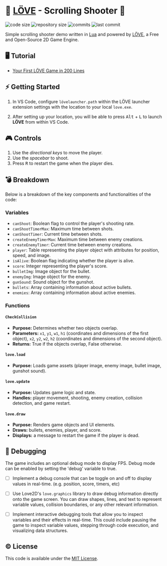 # 💜 [LÖVE](https://love2d.org/) - Scrolling Shooter 🔫

![code size](https://img.shields.io/github/languages/code-size/semanticdata/love2d-scrolling-shooter)
![repository size](https://img.shields.io/github/repo-size/semanticdata/love2d-scrolling-shooter)
![commits](https://img.shields.io/github/commit-activity/t/semanticdata/love2d-scrolling-shooter)
![last commit](https://img.shields.io/github/last-commit/semanticdata/love2d-scrolling-shooter)

Simple scrolling shooter demo written in [Lua](https://www.lua.org/) and powered by [LÖVE](https://love2d.org/), a Free and Open-Source 2D Game Engine.

## 🖥️ Tutorial

- [Your First LÖVE Game in 200 Lines](http://www.osmstudios.com/tutorials/your-first-love2d-game-in-200-lines-part-1-of-3)

## ⚡ Getting Started

1. In VS Code, configure `lövelauncher.path` within the LÖVE launcher extension settings with the location to your local `love.exe`.

2. After setting up your location, you will be able to press <kbd>Alt</kbd> + <kbd>L</kbd> to launch **LÖVE** from within VS Code.

## 🎮 Controls

1. Use the *directional keys* to move the player.
2. Use the *spacebar* to shoot.
3. Press <kbd>R</kbd> to restart the game when the player dies.

## 💣 Breakdown

Below is a breakdown of the key components and functionalities of the code:

### Variables

- `canShoot`: Boolean flag to control the player's shooting rate.
- `canShootTimerMax`: Maximum time between shots.
- `canShootTimer`: Current time between shots.
- `createEnemyTimerMax`: Maximum time between enemy creations.
- `createEnemyTimer`: Current time between enemy creations.
- `player`: Table representing the player object with attributes for position, speed, and image.
- `isAlive`: Boolean flag indicating whether the player is alive.
- `score`: Integer representing the player's score.
- `bulletImg`: Image object for the bullet.
- `enemyImg`: Image object for the enemy.
- `gunSound`: Sound object for the gunshot.
- `bullets`: Array containing information about active bullets.
- `enemies`: Array containing information about active enemies.

### Functions

#### `CheckCollision`

- **Purpose:** Determines whether two objects overlap.
- **Parameters:** `x1`, `y1`, `w1`, `h1` (coordinates and dimensions of the first object),
                 `x2`, `y2`, `w2`, `h2` (coordinates and dimensions of the second object).
- **Returns:** True if the objects overlap, False otherwise.

#### `love.load`

- **Purpose:** Loads game assets (player image, enemy image, bullet image, gunshot sound).

#### `love.update`

- **Purpose:** Updates game logic and state.
- **Handles:** player movement, shooting, enemy creation, collision detection, and game restart.

#### `love.draw`

- **Purpose:** Renders game objects and UI elements.
- **Draws:** bullets, enemies, player, and score.
- **Displays:** a message to restart the game if the player is dead.

## 🔧 Debugging

The game includes an optional debug mode to display FPS. Debug mode can be enabled by setting the 'debug' variable to true.

- [ ] Implement a debug console that can be toggle on and off to display values in real-time. (e.g. position, score, timers, etc)

- [ ] Use Love2D's `love.graphics` library to draw debug information directly onto the game screen. You can draw shapes, lines, and text to represent variable values, collision boundaries, or any other relevant information.

- [ ] Implement interactive debugging tools that allow you to inspect variables and their effects in real-time. This could include pausing the game to inspect variable values, stepping through code execution, and visualizing data structures.

## © License

This code is available under the [MIT License](LICENSE).

